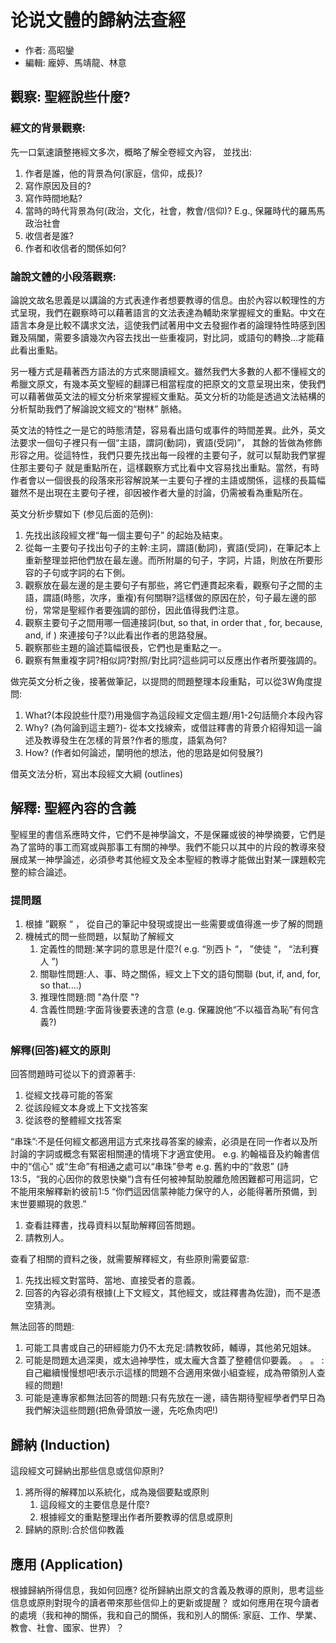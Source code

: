 # 论说⽂體的歸納法查經

- 作者: 高昭鑾
- 編輯: 龐婷、馬靖龍、林意

## 觀察: 聖經說些什麼?

### 經⽂的背景觀察:

先⼀⼝氣速讀整捲經⽂多次，概略了解全卷經⽂內容， 並找出:

1. 作者是誰，他的背景為何(家庭，信仰，成⾧)?
1. 寫作原因及目的?
1. 寫作時間地點?
1. 當時的時代背景為何(政治，⽂化，社會，教會/信仰)? E.g., 保羅時代的羅⾺馬政治社會
1. 收信者是誰?
1. 作者和收信者的關係如何?

### 論說⽂體的⼩段落觀察:

論說⽂故名思義是以講論的⽅式表達作者想要教導的信息。由於內容以較理性的⽅式呈現，我們在觀察時可以藉著語言的⽂法表達為輔助來掌握經⽂的重點。中⽂在語⾔本⾝是⽐較不講求⽂法，這使我們試著用中⽂去發掘作者的論理特性時感到困難及隔闔，需要多讀幾次內容去找出⼀些重複詞，對比詞，或語句的轉換...才能藉此看出重點。

另⼀種⽅式是藉著西⽅語法的⽅式來閱讀經⽂。雖然我們⼤多數的⼈都不懂經⽂的希臘⽂原⽂，有幾本英⽂聖經的翻譯已相當程度的把原⽂的⽂意呈現出來，使我們可以藉著做英⽂法的經⽂分析來掌握經⽂重點。英⽂分析的功能是透過⽂法結構的分析幫助我們了解論說⽂經⽂的“樹林” 脈絡。

英⽂法的特性之⼀是它的時態清楚，容易看出語句或事件的時間差異。此外，英⽂法要求⼀個句⼦裡只有⼀個“主語，謂詞(動詞)，賓語(受詞)”， 其餘的皆做為修飾形容之用。從這特性，我們只要先找出每⼀段裡的主要句⼦，就可以幫助我們掌握住那主要句⼦ 就是重點所在，這樣觀察⽅式比看中⽂容易找出重點。當然，有時作者會以⼀個很⾧的段落來形容解說某⼀主要句⼦裡的主語或關係，這樣的⾧篇幅雖然不是出現在主要句⼦裡，卻因被作者⼤量的討論，仍需被看為重點所在。

英⽂分析步驟如下 (参⻅后面的范例):

1. 先找出該段經⽂裡“每⼀個主要句⼦” 的起始及結束。
1. 從每⼀主要句⼦找出句⼦的主幹:主詞，謂語(動詞)，賓語(受詞)，在筆記本上重新整理並把他們放在最左邊。而所附屬的句⼦，字詞，片語，則放在所要形容的⼦句或字詞的右下側。
1. 觀察放在最左邊的是主要句⼦有那些，將它們連貫起來看，觀察句⼦之間的主語，謂語(時態，次序，重複)有何關聨?這樣做的原因在於，句⼦最左邊的部份，常常是聖經作者要強調的部份，因此值得我們注意。
1. 觀察主要句⼦之間用哪⼀個連接詞(but, so that, in order that , for, because, and, if ) 來連接句⼦?以此看出作者的思路發展。
1. 觀察那些主題的論述篇幅很⾧，它們也是重點之⼀。
1. 觀察有無重複字詞?相似詞?對照/對比詞?這些詞可以反應出作者所要強調的。

做完英⽂分析之後，接著做筆記，以提問的問題整理本段重點，可以從3W角度提問:

1. What?(本段說些什麼?)用幾個字為這段經⽂定個主題/用1-2句話簡介本段內容
1. Why? (為何論到這主題?)- 從本⽂找線索，或借註釋書的背景介紹得知這⼀論述及教導發⽣在怎樣的背景?作者的態度，語氣為何?
1. How? (作者如何論述，闡明他的想法，他的思路是如何發展?)

借英⽂法分析，寫出本段經⽂⼤綱 (outlines)

## 解釋: 聖經內容的含義

聖經⾥的書信系應時⽂件，它們不是神學論⽂，不是保羅或彼的神學摘要，它們是為了當時的事工⽽寫或與那事工有關的神學。我們不能只以其中的片段的教導來發展成某⼀神學論述，必須參考其他經⽂及全本聖經的教導才能做出對某⼀課題較完整的綜合論述。

### 提問題

1. 根據 ”觀察 “ ， 從⾃己的筆記中發現或提出⼀些需要或值得進⼀步了解的問題
1. 機械式的問⼀些問題，以幫助了解經⽂
	1. 定義性的問題:某字詞的意思是什麼?( e.g. “別⻄卜 “， ”使徒 “， “法利賽⼈ ”)
	1. 關聯性問題:⼈、事、時之關係，經⽂上下⽂的語句關聯 (but, if, and, for, so that....)
	1. 推理性問題:問 "為什麼 "?
	1. 含義性問題:字⾯背後要表達的含意 (e.g. 保羅說他“不以福音為恥”有何含義?)

### 解釋(回答)經⽂的原則

回答問題時可從以下的資源著手:

1. 從經⽂找尋可能的答案
2. 從該段經⽂本身或上下⽂找答案
3. 從該卷的整體經⽂找答案

“串珠”:不是任何經⽂都適用這⽅式來找尋答案的線索，必須是在同⼀作者以及所討論的字詞或概念有緊密相關連的情境下才適宜使用。
e.g. 約翰福⾳及約翰書信中的“信心” 或“生命”有相通之處可以“串珠”參考
e.g. 舊約中的“救恩” (詩13:5，“我的心因你的救恩快樂“)含有任何被神幫助脫離危險困難都可用這詞，它不能用來解釋新約彼前1:5 “你們這因信蒙神能力保守的⼈，必能得著所預備，到末世要顯現的救恩.”

1. 查看註釋書，找尋資料以幫助解釋回答問題。
1. 請教別⼈。

查看了相關的資料之後，就需要解釋經⽂，有些原則需要留意:

1. 先找出經⽂對當時、當地、直接受者的意義。
1. 回答的內容必須有根據(上下⽂經⽂，其他經⽂，或註釋書為佐證)，⽽不是憑空猜測。

無法回答的問題:

1. 可能⼯具書或⾃己的研經能⼒仍不太充足:請教牧師，輔導，其他弟兄姐妹。
1. 可能是問題太過深奧，或太過神學性，或太龐⼤含蓋了整體信仰要義。 。 。 :⾃己繼續慢慢想吧!表⽰示這樣的問題不合適⽤來做⼩組查經，成為帶領別⼈查經的問題!
1. 可能是連專家都無法回答的問題:只有先放在⼀邊，禱告期待聖經學者們早日為我們解決這些問題(把⿂骨頭放⼀邊，先吃⿂肉吧!)


## 歸納 (Induction)

這段經⽂可歸納出那些信息或信仰原則?

1. 將所得的解釋加以系統化，成為幾個要點或原則
	1. 這段經⽂的主要信息是什麼?
	1. 根據經⽂的重點整理出作者所要教導的信息或原則
1. 歸納的原則:合於信仰教義

## 應⽤ (Application)

根據歸納所得信息，我如何回應?
從所歸納出原⽂的含義及教導的原則，思考這些信息或原則對現今的讀者帶來那些信仰上的更新或提醒？
或如何應⽤在現今讀者的處境（我和神的關係，我和⾃己的關係，我和別⼈的關係: 家庭、⼯作、學業、教會、社會、國家、世界）？
